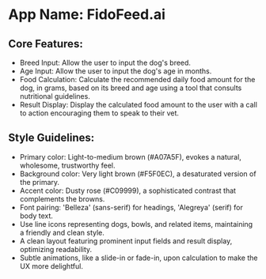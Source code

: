 # **App Name**: FidoFeed.ai

## Core Features:

- Breed Input: Allow the user to input the dog's breed.
- Age Input: Allow the user to input the dog's age in months.
- Food Calculation: Calculate the recommended daily food amount for the dog, in grams, based on its breed and age using a tool that consults nutritional guidelines.
- Result Display: Display the calculated food amount to the user with a call to action encouraging them to speak to their vet.

## Style Guidelines:

- Primary color: Light-to-medium brown (#A07A5F), evokes a natural, wholesome, trustworthy feel.
- Background color: Very light brown (#F5F0EC), a desaturated version of the primary.
- Accent color: Dusty rose (#C09999), a sophisticated contrast that complements the browns.
- Font pairing: 'Belleza' (sans-serif) for headings, 'Alegreya' (serif) for body text.
- Use line icons representing dogs, bowls, and related items, maintaining a friendly and clean style.
- A clean layout featuring prominent input fields and result display, optimizing readability.
- Subtle animations, like a slide-in or fade-in, upon calculation to make the UX more delightful.
